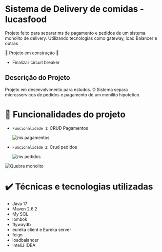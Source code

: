 # Sistema de Delivery de comidas  - lucasfood
Projeto feito para separar ms de pagamento e pedidos de um sistema monolito de delivery. Utilizando tecnologias como gateway, load Balancer e outras

:construction: Projeto em construção :construction:

  - Finalizar circuit breaker

## Descrição do Projeto
Projeto em desenvolvimento para estudos. O Sistema separa microsservicos de pedidos e pagamento de um monilito hipotetico.

# :hammer: Funcionalidades do projeto

- `Funcionalidade 1`: CRUD Pagamentos
  
   ![ms pagamentos](https://github.com/lucasbarroscode/lucasfood/assets/20017563/5b4e79a7-bcd2-45c6-b04f-f8ed7db14ed1)

- `Funcionalidade 2`: Crud pedidos
  
   ![ms pedidos](https://github.com/lucasbarroscode/lucasfood/assets/20017563/9882baac-de51-48f3-a14a-f6c4bc8279ae)



![Quebra monolito](https://github.com/lucasbarroscode/lucasfood/assets/20017563/28a06dbc-c4d8-4056-9d5b-f99997a6dd95)

# ✔️ Técnicas e tecnologias utilizadas
  -  Java 17
  -  Maven 2.6.2
  -  My SQL
  -  lombok
  -  flywaydb
  -  eureka client e Eureka server
  -  feign
  -  loadbalancer
  -  InteliJ IDEA


